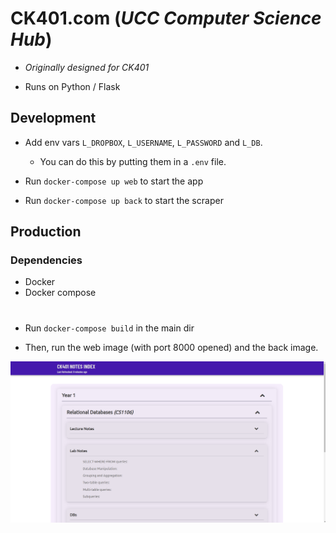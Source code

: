# CK401.com (_UCC Computer Science Hub_)


- *Originally designed for CK401*

- Runs on Python / Flask

## Development

- Add env vars `L_DROPBOX`, `L_USERNAME`, `L_PASSWORD` and `L_DB`.
    - You can do this by putting them in a `.env` file.

- Run `docker-compose up web` to start the app

- Run `docker-compose up back` to start the scraper

## Production

### Dependencies
 - Docker
 - Docker compose

#


- Run `docker-compose build` in the main dir

- Then, run the web image (with port 8000 opened) and the back image.


![](./scr.png?raw=true)
